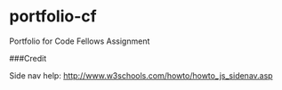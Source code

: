 # portfolio-cf
Portfolio for Code Fellows Assignment

###Credit

Side nav help: http://www.w3schools.com/howto/howto_js_sidenav.asp

